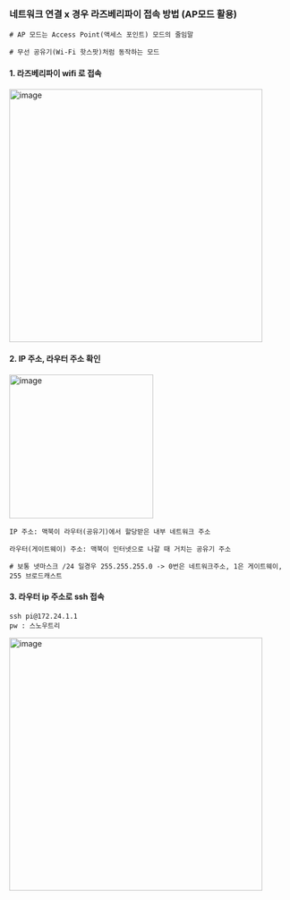 ### 네트워크 연결 x 경우 라즈베리파이 접속 방법 (AP모드 활용)

```
# AP 모드는 Access Point(액세스 포인트) 모드의 줄임말

# 무선 공유기(Wi-Fi 핫스팟)처럼 동작하는 모드
```

#### 1. 라즈베리파이 wifi 로 접속

<img width="452" alt="image" src="https://github.com/user-attachments/assets/8e75fa1b-87da-4747-98ab-9a01f3d9c2bd" />


#### 2. IP 주소, 라우터 주소 확인

<img width="257" alt="image" src="https://github.com/user-attachments/assets/c4a5f3bd-7e99-40b2-bbea-8d07e778f1ad" />

```
IP 주소: 맥북이 라우터(공유기)에서 할당받은 내부 네트워크 주소

라우터(게이트웨이) 주소: 맥북이 인터넷으로 나갈 때 거치는 공유기 주소

# 보통 넷마스크 /24 일경우 255.255.255.0 -> 0번은 네트워크주소, 1은 게이트웨이, 255 브로드캐스트
```

#### 3. 라우터 ip 주소로 ssh 접속

```
ssh pi@172.24.1.1
pw : 스노우트리
```
<img width="452" alt="image" src="https://github.com/user-attachments/assets/4e932681-9c95-4ca5-9ae1-afbe8fb6d646" />
